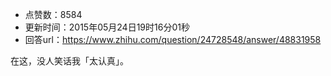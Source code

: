 - 点赞数：8584
- 更新时间：2015年05月24日19时16分01秒
- 回答url：https://www.zhihu.com/question/24728548/answer/48831958
<body>
 <p data-pid="w39_ZfZF">在这，没人笑话我「太认真」。</p>
</body>